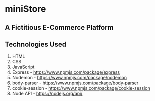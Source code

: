 # miniStore

## A Fictitious E-Commerce Platform

## Technologies Used

1. HTML
2. CSS
3. JavaScript
4. Express - https://www.npmjs.com/package/express
5. Nodemon - https://www.npmjs.com/package/nodemon
6. body-parser - https://www.npmjs.com/package/body-parser
7. cookie-session - https://www.npmjs.com/package/cookie-session
7. Node API - https://nodejs.org/api/
